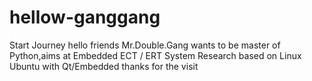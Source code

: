 # hellow-ganggang
Start Journey
hello friends
Mr.Double.Gang wants to be master of Python,aims at Embedded ECT / ERT System Research based on Linux Ubuntu with Qt/Embedded
thanks for the visit
